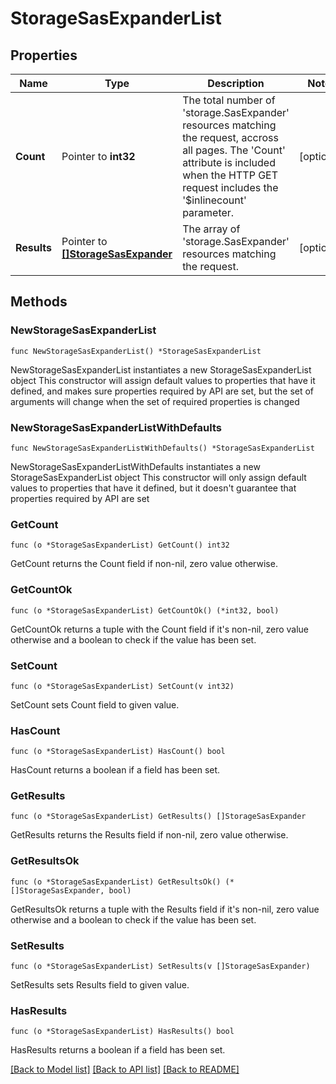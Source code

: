 # StorageSasExpanderList

## Properties

Name | Type | Description | Notes
------------ | ------------- | ------------- | -------------
**Count** | Pointer to **int32** | The total number of &#39;storage.SasExpander&#39; resources matching the request, accross all pages. The &#39;Count&#39; attribute is included when the HTTP GET request includes the &#39;$inlinecount&#39; parameter. | [optional] 
**Results** | Pointer to [**[]StorageSasExpander**](storage.SasExpander.md) | The array of &#39;storage.SasExpander&#39; resources matching the request. | [optional] 

## Methods

### NewStorageSasExpanderList

`func NewStorageSasExpanderList() *StorageSasExpanderList`

NewStorageSasExpanderList instantiates a new StorageSasExpanderList object
This constructor will assign default values to properties that have it defined,
and makes sure properties required by API are set, but the set of arguments
will change when the set of required properties is changed

### NewStorageSasExpanderListWithDefaults

`func NewStorageSasExpanderListWithDefaults() *StorageSasExpanderList`

NewStorageSasExpanderListWithDefaults instantiates a new StorageSasExpanderList object
This constructor will only assign default values to properties that have it defined,
but it doesn't guarantee that properties required by API are set

### GetCount

`func (o *StorageSasExpanderList) GetCount() int32`

GetCount returns the Count field if non-nil, zero value otherwise.

### GetCountOk

`func (o *StorageSasExpanderList) GetCountOk() (*int32, bool)`

GetCountOk returns a tuple with the Count field if it's non-nil, zero value otherwise
and a boolean to check if the value has been set.

### SetCount

`func (o *StorageSasExpanderList) SetCount(v int32)`

SetCount sets Count field to given value.

### HasCount

`func (o *StorageSasExpanderList) HasCount() bool`

HasCount returns a boolean if a field has been set.

### GetResults

`func (o *StorageSasExpanderList) GetResults() []StorageSasExpander`

GetResults returns the Results field if non-nil, zero value otherwise.

### GetResultsOk

`func (o *StorageSasExpanderList) GetResultsOk() (*[]StorageSasExpander, bool)`

GetResultsOk returns a tuple with the Results field if it's non-nil, zero value otherwise
and a boolean to check if the value has been set.

### SetResults

`func (o *StorageSasExpanderList) SetResults(v []StorageSasExpander)`

SetResults sets Results field to given value.

### HasResults

`func (o *StorageSasExpanderList) HasResults() bool`

HasResults returns a boolean if a field has been set.


[[Back to Model list]](../README.md#documentation-for-models) [[Back to API list]](../README.md#documentation-for-api-endpoints) [[Back to README]](../README.md)


